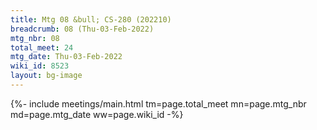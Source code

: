 ```yaml
---
title: Mtg 08 &bull; CS-280 (202210)
breadcrumb: 08 (Thu-03-Feb-2022)
mtg_nbr: 08
total_meet: 24
mtg_date: Thu-03-Feb-2022
wiki_id: 8523
layout: bg-image
---
```


{%- include meetings/main.html
    tm=page.total_meet
    mn=page.mtg_nbr
    md=page.mtg_date
    ww=page.wiki_id
-%}
